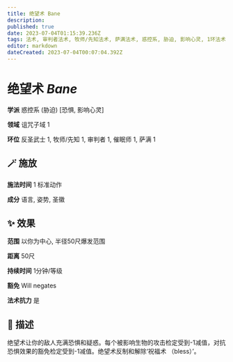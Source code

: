 ```yaml
---
title: 绝望术 Bane
description: 
published: true
date: 2023-07-04T01:15:39.236Z
tags: 法术, 审判者法术, 牧师/先知法术, 萨满法术, 惑控系, 胁迫, 影响心灵, 1环法术, 催眠师法术, 反圣武士法术, 恐惧, 诅咒子域
editor: markdown
dateCreated: 2023-07-04T00:07:04.392Z
---
```


# **绝望术** *Bane*

**学派** 惑控系 (胁迫) \[恐惧, 影响心灵\] 

**领域** 诅咒子域 1

**环位** 反圣武士 1, 牧师/先知 1, 审判者 1, 催眠师 1, 萨满 1

## 🪄 施放

**施法时间** 1 标准动作

**成分** 语言, 姿势, 圣徽

## ✨ 效果  

**范围** 以你为中心, 半径50尺爆发范围

**距离** 50尺  

**持续时间** 1分钟/等级 

**豁免** Will negates

**法术抗力** 是

## 📖 描述

绝望术让你的敌人充满恐惧和疑惑。每个被影响生物的攻击检定受到-1减值，对抗恐惧效果的豁免检定受到-1减值。绝望术反制和解除‘祝福术 （bless）’。
    